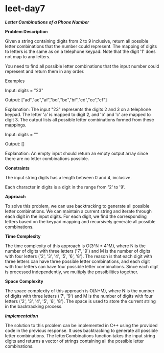 # leet-day7

_**Letter Combinations of a Phone Number**_


**Problem Description**

Given a string containing digits from 2 to 9 inclusive, return all possible letter combinations that the number could represent. The mapping of digits to letters is the same as on a telephone keypad. Note that the digit '1' does not map to any letters.

You need to find all possible letter combinations that the input number could represent and return them in any order.

Examples

Input: digits = "23" 

Output: ["ad","ae","af","bd","be","bf","cd","ce","cf"]  

Explanation: The input "23" represents the digits 2 and 3 on a telephone keypad. The letter 'a' is mapped to digit 2, and 'b' and 'c' are mapped to digit 3. The output lists all possible letter combinations formed from these mappings.


Input: digits = ""

Output: []

Explanation: An empty input should return an empty output array since there are no letter combinations possible.


**Constraints**


The input string digits has a length between 0 and 4, inclusive.

Each character in digits is a digit in the range from '2' to '9'.


**Approach**

To solve this problem, we can use backtracking to generate all possible letter combinations. We can maintain a current string and iterate through each digit in the input digits. For each digit, we find the corresponding letters based on the keypad mapping and recursively generate all possible combinations.


**Time Complexity**

The time complexity of this approach is O(3^N * 4^M), where N is the number of digits with three letters ('7', '9') and M is the number of digits with four letters ('2', '3', '4', '5', '6', '8'). The reason is that each digit with three letters can have three possible letter combinations, and each digit with four letters can have four possible letter combinations. Since each digit is processed independently, we multiply the possibilities together.

**Space Complexity**

The space complexity of this approach is O(N+M), where N is the number of digits with three letters ('7', '9') and M is the number of digits with four letters ('2', '3', '4', '5', '6', '8'). The space is used to store the current string in the backtracking process.

_**Implementation**_

The solution to this problem can be implemented in C++ using the provided code in the previous response. It uses backtracking to generate all possible letter combinations. The letterCombinations function takes the input string digits and returns a vector of strings containing all the possible letter combinations.
